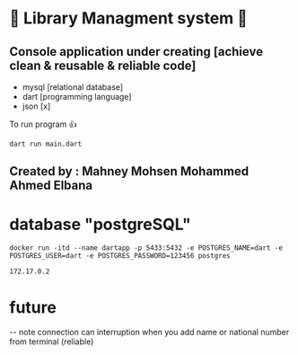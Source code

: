 

# :100: Library Managment system 💯 

## Console application under creating [achieve clean & reusable & reliable code]
 - mysql [relational database]
 - dart  [programming language]
 - json  [x]
  
To run program 👍 

``` 
dart run main.dart
```
## Created by : Mahney Mohsen Mohammed Ahmed Elbana


# database "postgreSQL"

```
docker run -itd --name dartapp -p 5433:5432 -e POSTGRES_NAME=dart -e POSTGRES_USER=dart -e POSTGRES_PASSWORD=123456 postgres
```

```
172.17.0.2
```
# future
-- note connection can interruption when you add name or national number from terminal  (reliable)